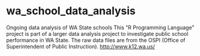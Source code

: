 # wa_school_data_analysis
Ongoing data analysis of WA State schools
This "R Programming Language" project is part of a larger data analysis project to investigate public school performance in WA State.
The raw data files are from the OSPI (Office of Superintendent of Public Instruction).
http://www.k12.wa.us/
